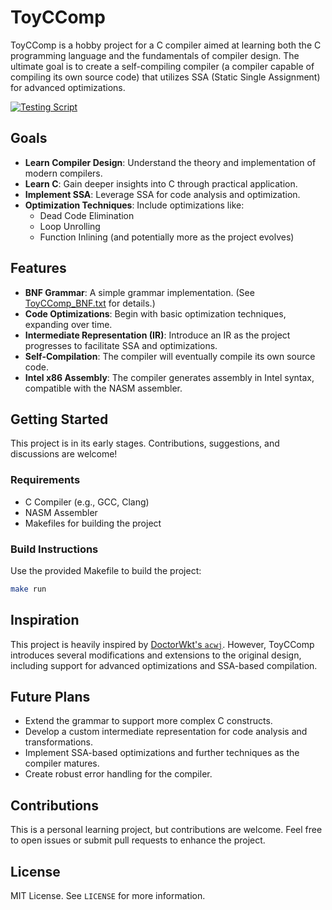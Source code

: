 
# ToyCComp

ToyCComp is a hobby project for a C compiler aimed at learning both the C programming language and the fundamentals of compiler design. The ultimate goal is to create a self-compiling compiler (a compiler capable of compiling its own source code) that utilizes SSA (Static Single Assignment) for advanced optimizations.

[![Testing Script](https://github.com/mgtm98/ToyCComp/actions/workflows/main.yml/badge.svg)](https://github.com/mgtm98/ToyCComp/actions/workflows/main.yml)

## Goals
- **Learn Compiler Design**: Understand the theory and implementation of modern compilers.
- **Learn C**: Gain deeper insights into C through practical application.
- **Implement SSA**: Leverage SSA for code analysis and optimization.
- **Optimization Techniques**: Include optimizations like:
  - Dead Code Elimination
  - Loop Unrolling
  - Function Inlining (and potentially more as the project evolves)

## Features
- **BNF Grammar**: A simple grammar implementation. (See [ToyCComp_BNF.txt](ToyCComp_BNF.txt) for details.)
- **Code Optimizations**: Begin with basic optimization techniques, expanding over time.
- **Intermediate Representation (IR)**: Introduce an IR as the project progresses to facilitate SSA and optimizations.
- **Self-Compilation**: The compiler will eventually compile its own source code.
- **Intel x86 Assembly**: The compiler generates assembly in Intel syntax, compatible with the NASM assembler.


## Getting Started
This project is in its early stages. Contributions, suggestions, and discussions are welcome!

### Requirements
- C Compiler (e.g., GCC, Clang)
- NASM Assembler
- Makefiles for building the project

### Build Instructions
Use the provided Makefile to build the project:
```bash
make run
```

## Inspiration
This project is heavily inspired by [DoctorWkt's `acwj`](https://github.com/DoctorWkt/acwj). However, ToyCComp introduces several modifications and extensions to the original design, including support for advanced optimizations and SSA-based compilation.

## Future Plans
- Extend the grammar to support more complex C constructs.
- Develop a custom intermediate representation for code analysis and transformations.
- Implement SSA-based optimizations and further techniques as the compiler matures.
- Create robust error handling for the compiler.

## Contributions
This is a personal learning project, but contributions are welcome. Feel free to open issues or submit pull requests to enhance the project.

## License
MIT License. See `LICENSE` for more information.
